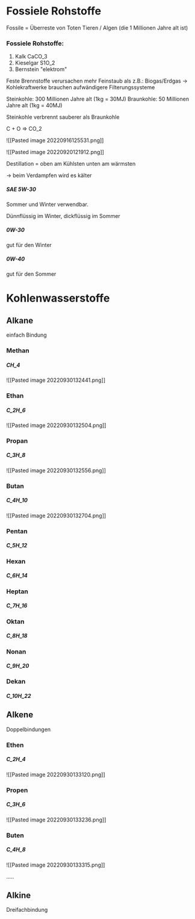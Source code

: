# Fossiele Rohstoffe

Fossile = Überreste von Toten Tieren / Algen (die 1 Millionen Jahre alt ist)

### Fossiele Rohstoffe:
1) Kalk CaCO_3
2) Kieselgar S1O_2
3) Bernstein "elektrom"


Feste Brennstoffe verursachen mehr Feinstaub als z.B.: Biogas/Erdgas
	-> Kohlekraftwerke brauchen aufwändigere Filterungssysteme

Steinkohle: 300 Millionen Jahre alt (1kg = 30MJ)
Braunkohle: 50 Millionen Jahre alt (1kg = 40MJ)

Steinkohle verbrennt sauberer als Braunkohle

C + O => CO_2

![[Pasted image 20220916125531.png]]

![[Pasted image 20220920121912.png]]

Destillation = oben am Kühlsten unten am wärmsten

-> beim Verdampfen wird es kälter



##### __SAE 5W-30__

Sommer und Winter verwendbar.

Dünnflüssig im Winter, dickflüssig im Sommer

##### __0W-30__

gut für den Winter

##### __0W-40__

gut für den Sommer 



# Kohlenwasserstoffe

## Alkane

einfach Bindung

### Methan
##### CH_4

![[Pasted image 20220930132441.png]]

### Ethan
##### C_2H_6

![[Pasted image 20220930132504.png]]

### Propan
##### C_3H_8

![[Pasted image 20220930132556.png]]

### Butan
##### C_4H_10

![[Pasted image 20220930132704.png]]

### Pentan
##### C_5H_12


### Hexan
##### C_6H_14


### Heptan
##### C_7H_16

### Oktan
##### C_8H_18

### Nonan
##### C_9H_20

### Dekan
##### C_10H_22

## Alkene

Doppelbindungen

### Ethen
##### C_2H_4

![[Pasted image 20220930133120.png]]

### Propen
##### C_3H_6
![[Pasted image 20220930133236.png]]

### Buten
##### C_4H_8

![[Pasted image 20220930133315.png]]

.....




## Alkine

 Dreifachbindung